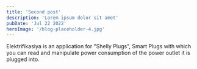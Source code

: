 ```yaml
---
title: 'Second post'
description: 'Lorem ipsum dolor sit amet'
pubDate: 'Jul 22 2022'
heroImage: '/blog-placeholder-4.jpg'
---
```


Elektrifikasiya is an application for "Shelly Plugs", Smart Plugs with which you can read and manipulate power consumption of the power outlet it is plugged into.